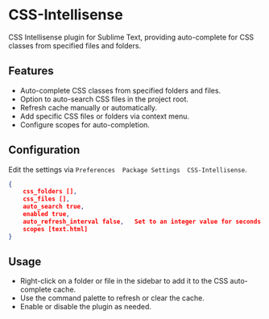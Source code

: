 # CSS-Intellisense

CSS Intellisense plugin for Sublime Text, providing auto-complete for CSS classes from specified files and folders.

## Features
- Auto-complete CSS classes from specified folders and files.
- Option to auto-search CSS files in the project root.
- Refresh cache manually or automatically.
- Add specific CSS files or folders via context menu.
- Configure scopes for auto-completion.

## Configuration
Edit the settings via `Preferences  Package Settings  CSS-Intellisense`.

```json
{
    css_folders [],
    css_files [],
    auto_search true,
    enabled true,
    auto_refresh_interval false,   Set to an integer value for seconds
    scopes [text.html]
}
```

## Usage
- Right-click on a folder or file in the sidebar to add it to the CSS auto-complete cache.
- Use the command palette to refresh or clear the cache.
- Enable or disable the plugin as needed.
